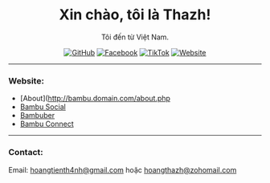 <h1 align="center">Xin chào, tôi là Thazh!</h1>

<p align="center">
  Tôi đến từ Việt Nam.
</p>

<p align="center">
  <a href="https://github.com/KairomGithub" target="_blank"><img src="https://img.shields.io/github/followers/yourusername?label=Follow&style=social" alt="GitHub"></a>
  <a href="https://www.facebook.com/h0anggthanhh" target="_blank"><img src="https://img.shields.io/badge/Facebook-blue?style=flat&logo=facebook" alt="Facebook"></a>
  <a href="https://www.tiktok.com/@hgthazh" target="_blank"><img src="https://img.shields.io/badge/TikTok-black?style=flat&logo=TikTok" alt="TikTok"></a>
  <a href="http://bambu.kesug.com" target="_blank"><img src="https://img.shields.io/badge/Website-green?style=flat&logo=website" alt="Website"></a>
</p>

---

### Website:

- [About](http://bambu.domain.com/about.php
- [Bambu Social](http://social.bambu.domain.com)
- [Bambuber](http://bambuber.domain.com)
- [Bambu Connect](http://connect.bambu.domain.com)
---

### Contact:

Email: hoangtienth4nh@gmail.com
hoặc hoangthazh@zohomail.com